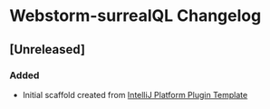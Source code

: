 <!-- Keep a Changelog guide -> https://keepachangelog.com -->

# Webstorm-surrealQL Changelog

## [Unreleased]
### Added
- Initial scaffold created from [IntelliJ Platform Plugin Template](https://github.com/JetBrains/intellij-platform-plugin-template)
